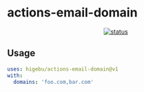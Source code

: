 # actions-email-domain

<p align="center">
  <a href="https://github.com/higebu/actions-email-domain/actions"><img alt="status" src="https://github.com/higebu/actions-email-domain/workflows/units-test/badge.svg"></a>
</p>

## Usage

```yaml
uses: higebu/actions-email-domain@v1
with:
  domains: 'foo.com,bar.com'
```
